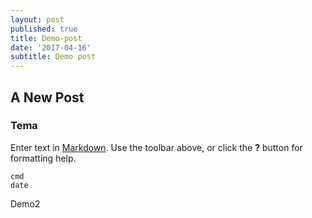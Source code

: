```yaml
---
layout: post
published: true
title: Demo-post
date: '2017-04-16'
subtitle: Demo post
---
```

## A New Post

### Tema 

Enter text in [Markdown](http://daringfireball.net/projects/markdown/). Use the toolbar above, or click the **?** button for formatting help.

```
cmd 
date
```

Demo2

